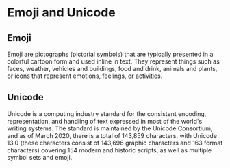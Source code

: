 # Emoji and Unicode

## Emoji

Emoji are pictographs (pictorial symbols) that are typically presented in a colorful cartoon form and used inline in text. They represent things such as faces, weather, vehicles and buildings, food and drink, animals and plants, or icons that represent emotions, feelings, or activities.

## Unicode

Unicode is a computing industry standard for the consistent encoding, representation, and handling of text expressed in most of the world's writing systems. The standard is maintained by the Unicode Consortium, and as of March 2020, there is a total of 143,859 characters, with Unicode 13.0 (these characters consist of 143,696 graphic characters and 163 format characters) covering 154 modern and historic scripts, as well as multiple symbol sets and emoji.

